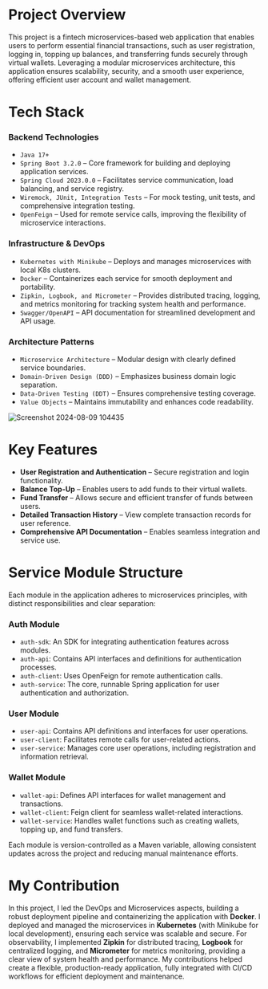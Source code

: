 # Project Overview
This project is a fintech microservices-based web application that enables users to perform essential financial transactions, such as user registration, logging in, topping up balances, and transferring funds securely through virtual wallets. Leveraging a modular microservices architecture, this application ensures scalability, security, and a smooth user experience, offering efficient user account and wallet management. 

# Tech Stack
### Backend Technologies
- ```Java 17+```
- ```Spring Boot 3.2.0``` – Core framework for building and deploying application services.
- ```Spring Cloud 2023.0.0``` – Facilitates service communication, load balancing, and service registry.
- ```Wiremock, JUnit, Integration Tests``` – For mock testing, unit tests, and comprehensive integration testing.
- ```OpenFeign``` – Used for remote service calls, improving the flexibility of microservice interactions.

### Infrastructure & DevOps
- ```Kubernetes with Minikube``` – Deploys and manages microservices with local K8s clusters.
- ```Docker``` – Containerizes each service for smooth deployment and portability.
- ```Zipkin, Logbook, and Micrometer``` – Provides distributed tracing, logging, and metrics monitoring for tracking system health and performance.
- ```Swagger/OpenAPI``` – API documentation for streamlined development and API usage.

### Architecture Patterns
- ```Microservice Architecture``` – Modular design with clearly defined service boundaries.
- ```Domain-Driven Design (DDD)``` – Emphasizes business domain logic separation.
- ```Data-Driven Testing (DDT)``` – Ensures comprehensive testing coverage.
- ```Value Objects``` – Maintains immutability and enhances code readability.

![Screenshot 2024-08-09 104435](https://github.com/user-attachments/assets/e4ea2b0b-1089-4d2a-b416-fac7e4b8543f)

# Key Features
- **User Registration and Authentication** – Secure registration and login functionality.
- **Balance Top-Up** – Enables users to add funds to their virtual wallets.
- **Fund Transfer** – Allows secure and efficient transfer of funds between users.
- **Detailed Transaction History** – View complete transaction records for user reference.
- **Comprehensive API Documentation** – Enables seamless integration and service use.

# Service Module Structure
Each module in the application adheres to microservices principles, with distinct responsibilities and clear separation:

### Auth Module
- ```auth-sdk```: An SDK for integrating authentication features across modules.
- ```auth-api```: Contains API interfaces and definitions for authentication processes.
- ```auth-client```: Uses OpenFeign for remote authentication calls.
- ```auth-service```: The core, runnable Spring application for user authentication and authorization.

### User Module
- ```user-api```: Contains API definitions and interfaces for user operations.
- ```user-client```: Facilitates remote calls for user-related actions.
- ```user-service```: Manages core user operations, including registration and information retrieval.

### Wallet Module
- ```wallet-api```: Defines API interfaces for wallet management and transactions.
- ```wallet-client```: Feign client for seamless wallet-related interactions.
- ```wallet-service```: Handles wallet functions such as creating wallets, topping up, and fund transfers.

Each module is version-controlled as a Maven variable, allowing consistent updates across the project and reducing manual maintenance efforts.

# My Contribution
In this project, I led the DevOps and Microservices aspects, building a robust deployment pipeline and containerizing the application with **Docker**. I deployed and managed the microservices in **Kubernetes** (with Minikube for local development), ensuring each service was scalable and secure. For observability, I implemented **Zipkin** for distributed tracing, **Logbook** for centralized logging, and **Micrometer** for metrics monitoring, providing a clear view of system health and performance. My contributions helped create a flexible, production-ready application, fully integrated with CI/CD workflows for efficient deployment and maintenance.
